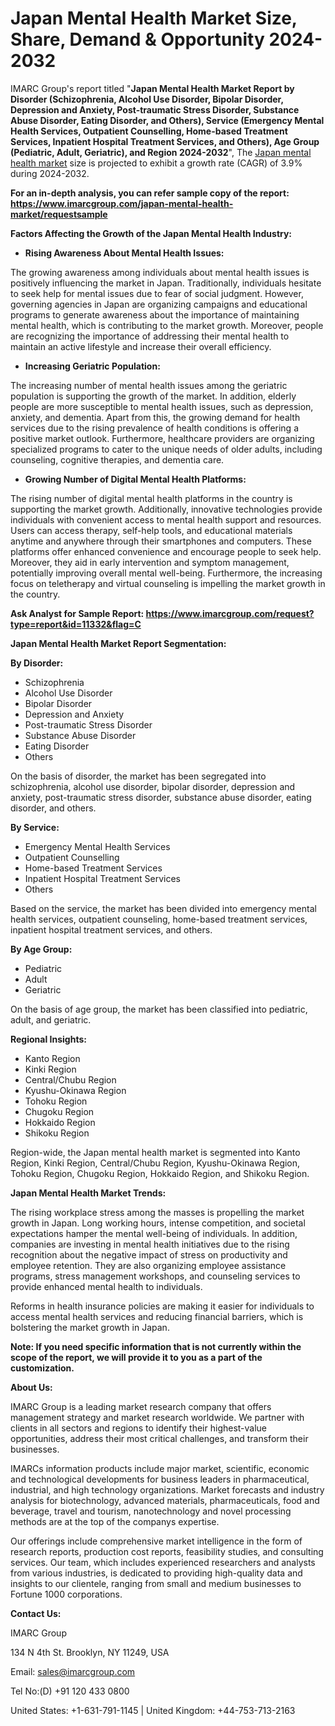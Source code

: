 ﻿# **Japan Mental Health Market Size, Share, Demand & Opportunity 2024-2032**
IMARC Group's report titled "**Japan Mental Health Market Report by Disorder (Schizophrenia, Alcohol Use Disorder, Bipolar Disorder, Depression and Anxiety, Post-traumatic Stress Disorder, Substance Abuse Disorder, Eating Disorder, and Others), Service (Emergency Mental Health Services, Outpatient Counselling, Home-based Treatment Services, Inpatient Hospital Treatment Services, and Others), Age Group (Pediatric, Adult, Geriatric), and Region 2024-2032**", The [Japan mental health market](https://www.imarcgroup.com/japan-mental-health-market) size is projected to exhibit a growth rate (CAGR) of 3.9% during 2024-2032.

**For an in-depth analysis, you can refer sample copy of the report: <https://www.imarcgroup.com/japan-mental-health-market/requestsample>**

**Factors Affecting the Growth of the Japan Mental Health Industry:**

- **Rising Awareness About Mental Health Issues:**

The growing awareness among individuals about mental health issues is positively influencing the market in Japan. Traditionally, individuals hesitate to seek help for mental issues due to fear of social judgment. However, governing agencies in Japan are organizing campaigns and educational programs to generate awareness about the importance of maintaining mental health, which is contributing to the market growth. Moreover, people are recognizing the importance of addressing their mental health to maintain an active lifestyle and increase their overall efficiency.   

- **Increasing Geriatric Population:**

The increasing number of mental health issues among the geriatric population is supporting the growth of the market. In addition, elderly people are more susceptible to mental health issues, such as depression, anxiety, and dementia. Apart from this, the growing demand for health services due to the rising prevalence of health conditions is offering a positive market outlook. Furthermore, healthcare providers are organizing specialized programs to cater to the unique needs of older adults, including counseling, cognitive therapies, and dementia care.

- **Growing Number of Digital Mental Health Platforms:**

The rising number of digital mental health platforms in the country is supporting the market growth. Additionally, innovative technologies provide individuals with convenient access to mental health support and resources. Users can access therapy, self-help tools, and educational materials anytime and anywhere through their smartphones and computers. These platforms offer enhanced convenience and encourage people to seek help. Moreover, they aid in early intervention and symptom management, potentially improving overall mental well-being. Furthermore, the increasing focus on teletherapy and virtual counseling is impelling the market growth in the country.   

**Ask Analyst for Sample Report: <https://www.imarcgroup.com/request?type=report&id=11332&flag=C>**

**Japan Mental Health Market Report Segmentation:**

**By Disorder:**

- Schizophrenia
- Alcohol Use Disorder
- Bipolar Disorder
- Depression and Anxiety
- Post-traumatic Stress Disorder
- Substance Abuse Disorder
- Eating Disorder
- Others

On the basis of disorder, the market has been segregated into schizophrenia, alcohol use disorder, bipolar disorder, depression and anxiety, post-traumatic stress disorder, substance abuse disorder, eating disorder, and others.

**By Service:**

- Emergency Mental Health Services
- Outpatient Counselling
- Home-based Treatment Services
- Inpatient Hospital Treatment Services
- Others

Based on the service, the market has been divided into emergency mental health services, outpatient counseling, home-based treatment services, inpatient hospital treatment services, and others.

**By Age Group:**

- Pediatric
- Adult
- Geriatric

On the basis of age group, the market has been classified into pediatric, adult, and geriatric.

**Regional Insights:**

- Kanto Region
- Kinki Region
- Central/Chubu Region
- Kyushu-Okinawa Region
- Tohoku Region
- Chugoku Region
- Hokkaido Region
- Shikoku Region

Region-wide, the Japan mental health market is segmented into Kanto Region, Kinki Region, Central/Chubu Region, Kyushu-Okinawa Region, Tohoku Region, Chugoku Region, Hokkaido Region, and Shikoku Region.

**Japan Mental Health Market Trends:**

The rising workplace stress among the masses is propelling the market growth in Japan. Long working hours, intense competition, and societal expectations hamper the mental well-being of individuals. In addition, companies are investing in mental health initiatives due to the rising recognition about the negative impact of stress on productivity and employee retention. They are also organizing employee assistance programs, stress management workshops, and counseling services to provide enhanced mental health to individuals.  

Reforms in health insurance policies are making it easier for individuals to access mental health services and reducing financial barriers, which is bolstering the market growth in Japan.  

**Note: If you need specific information that is not currently within the scope of the report, we will provide it to you as a part of the customization.**

**About Us:**

IMARC Group is a leading market research company that offers management strategy and market research worldwide. We partner with clients in all sectors and regions to identify their highest-value opportunities, address their most critical challenges, and transform their businesses.

IMARCs information products include major market, scientific, economic and technological developments for business leaders in pharmaceutical, industrial, and high technology organizations. Market forecasts and industry analysis for biotechnology, advanced materials, pharmaceuticals, food and beverage, travel and tourism, nanotechnology and novel processing methods are at the top of the companys expertise.

Our offerings include comprehensive market intelligence in the form of research reports, production cost reports, feasibility studies, and consulting services. Our team, which includes experienced researchers and analysts from various industries, is dedicated to providing high-quality data and insights to our clientele, ranging from small and medium businesses to Fortune 1000 corporations.

**Contact Us:**

IMARC Group

134 N 4th St. Brooklyn, NY 11249, USA

Email: sales@imarcgroup.com

Tel No:(D) +91 120 433 0800

United States: +1-631-791-1145 | United Kingdom: +44-753-713-2163
